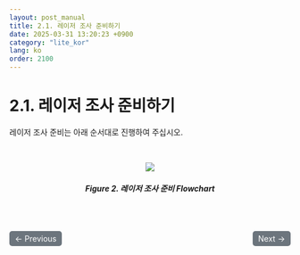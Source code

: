 ```yaml
---
layout: post_manual
title: 2.1.	레이저 조사 준비하기
date: 2025-03-31 13:20:23 +0900
category: "lite_kor"
lang: ko
order: 2100
---
```


# 2.1.	레이저 조사 준비하기

레이저 조사 준비는 아래 순서대로 진행하여 주십시오.

<br/> <!-- 한줄 띄기 -->

<!-- 중앙 정렬 이미지 -->
<p align="center"> 
  <img src="/assets/Chapter-2/test_flowchart.png">
</p>

<!-- 이미지 설명 -->
<div align="center"> 
<h5>Figure 2.	레이저 조사 준비 Flowchart</h5>
</div>

<!-- 이전/다음 페이지 버튼 -->
<br/>
<br/>
<div style="display: flex; justify-content: space-between; align-items: center; margin-top: 10;">
  <!-- 이전 페이지 버튼 -->
  <a href="/manuals/manuals_lite_kor/Chapter 2/Chapter 2/" class="btn btn-primary" style="display: inline-block; padding: 5px 10px; background-color: #6c757d; color: white; text-decoration: none; border-radius: 5px;">
    ← Previous
  </a>

  <!-- 다음 페이지 버튼 -->
  <a href="/manuals/manuals_lite_kor/Chapter 2/Chapter 2-1-1/" class="btn btn-primary" style="display: inline-block; padding: 5px 10px; background-color: #6c757d; color: white; text-decoration: none; border-radius: 5px;">
    Next →
  </a>
</div>